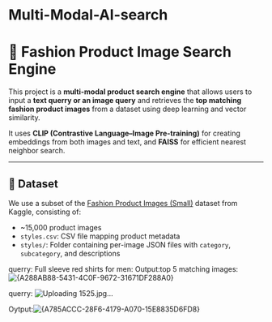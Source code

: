 ﻿# Multi-Modal-AI-search
# 🧠 Fashion Product Image Search Engine

This project is a **multi-modal product search engine** that allows users to input a **text querry or an image query** and retrieves the **top matching fashion product images** from a dataset using deep learning and vector similarity.

It uses **CLIP (Contrastive Language–Image Pre-training)** for creating embeddings from both images and text, and **FAISS** for efficient nearest neighbor search.

---

## 📁 Dataset

We use a subset of the [Fashion Product Images (Small)](https://www.kaggle.com/datasets) dataset from Kaggle, consisting of:

- ~15,000 product images
- `styles.csv`: CSV file mapping product metadata
- `styles/`: Folder containing per-image JSON files with `category`, `subcategory`, and descriptions


querry: Full sleeve red shirts for men:
Output:top 5 matching images:
![{A288AB88-5431-4C0F-9672-31671DF288A0}](https://github.com/user-attachments/assets/79ff89da-390e-43bf-8065-213ac32f78be)

querry:
![Uploading 1525.jpg…]()

Oytput:![{A785ACCC-28F6-4179-A070-15E8835D6FD8}](https://github.com/user-attachments/assets/7ba3a1ba-e26b-4a72-ba43-c528916aed68)


